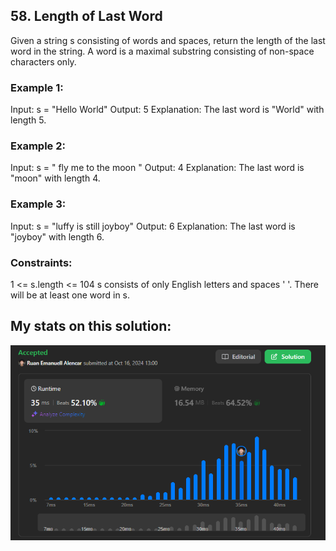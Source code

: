 ## 58. Length of Last Word

Given a string s consisting of words and spaces, return the length of the last word in the string.
A word is a maximal substring consisting of non-space characters only.

### Example 1:
Input: s = "Hello World"
Output: 5
Explanation: The last word is "World" with length 5.

### Example 2:
Input: s = "   fly me   to   the moon  "
Output: 4
Explanation: The last word is "moon" with length 4.

### Example 3:
Input: s = "luffy is still joyboy"
Output: 6
Explanation: The last word is "joyboy" with length 6.

### Constraints:
1 <= s.length <= 104
s consists of only English letters and spaces ' '.
There will be at least one word in s.

## My stats on this solution:
![alt text](image.png)